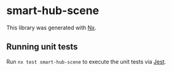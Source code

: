 # smart-hub-scene

This library was generated with [Nx](https://nx.dev).

## Running unit tests

Run `nx test smart-hub-scene` to execute the unit tests via [Jest](https://jestjs.io).
